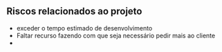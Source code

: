 ## Riscos relacionados ao projeto
* exceder o tempo estimado de desenvolvimento
* Faltar recurso fazendo com que seja necessário pedir mais ao cliente
* 